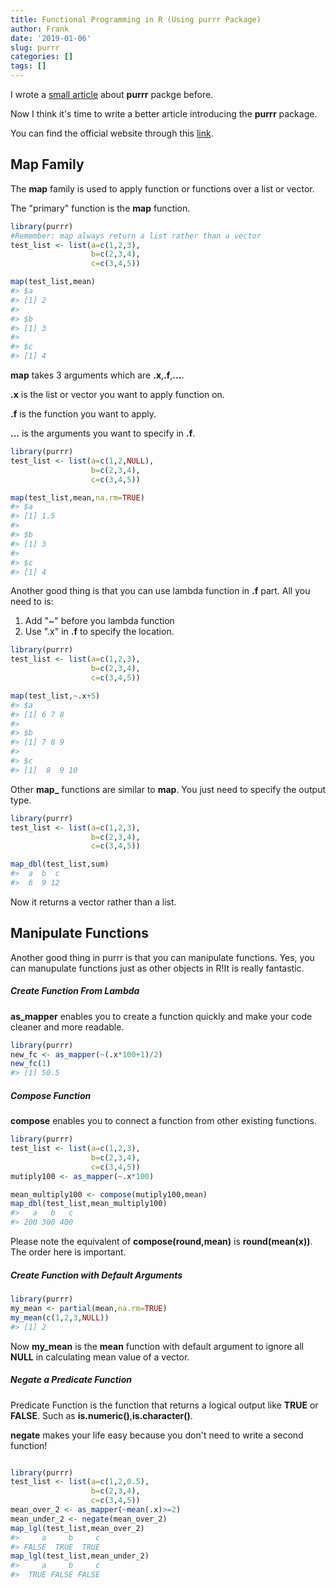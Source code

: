 ```yaml
---
title: Functional Programming in R (Using purrr Package)
author: Frank
date: '2019-01-06'
slug: purrr
categories: []
tags: []
---
```


I wrote a [small article](https://dingruizhang.me/2018/07/25/r-scripts-for-combining-excels-file) about **purrr** packge before.

Now I think it's time to write a better article introducing the **purrr** package.

You can find the official website through this [link](https://purrr.tidyverse.org).

## Map Family

The **map** family is used to apply function or functions over a list or vector.

The "primary" function is the **map** function.

```r
library(purrr)
#Remember: map always return a list rather than a vector
test_list <- list(a=c(1,2,3),
                  b=c(2,3,4),
                  c=c(3,4,5))

map(test_list,mean)
#> $a
#> [1] 2
#> 
#> $b
#> [1] 3
#> 
#> $c
#> [1] 4
```
<!--more-->
**map** takes 3 arguments which are **.x**,**.f**,**...**.

**.x** is the list or vector you want to apply function on.  

**.f** is the function you want to apply.  

**...** is the arguments you want to specify in **.f**.  

```r
library(purrr)
test_list <- list(a=c(1,2,NULL),
                  b=c(2,3,4),
                  c=c(3,4,5))

map(test_list,mean,na.rm=TRUE)
#> $a
#> [1] 1.5
#> 
#> $b
#> [1] 3
#> 
#> $c
#> [1] 4
```

Another good thing is that you can use lambda function in **.f** part. All you need to is:
1. Add "~" before you lambda function
2. Use ".x" in **.f** to specify the location.

``` r
library(purrr)
test_list <- list(a=c(1,2,3),
                  b=c(2,3,4),
                  c=c(3,4,5))

map(test_list,~.x+5)
#> $a
#> [1] 6 7 8
#> 
#> $b
#> [1] 7 8 9
#> 
#> $c
#> [1]  8  9 10
```

Other **map\_** functions are similar to **map**. You just need to specify the output type.
``` r
library(purrr)
test_list <- list(a=c(1,2,3),
                  b=c(2,3,4),
                  c=c(3,4,5))

map_dbl(test_list,sum)
#>  a  b  c 
#>  6  9 12
```
Now it returns a vector rather than a list.

## Manipulate Functions

Another good thing in purrr is that you can manipulate functions. Yes, you can manupulate functions just as other objects in R!It is really fantastic.

##### Create Function From Lambda
**as_mapper** enables you to create a function quickly and make your code cleaner and more readable.
``` r
library(purrr)
new_fc <- as_mapper(~(.x*100+1)/2)
new_fc(1)
#> [1] 50.5
```

##### Compose Function
**compose** enables you to connect a function from other existing functions.
``` r
library(purrr)
test_list <- list(a=c(1,2,3),
                  b=c(2,3,4),
                  c=c(3,4,5))
mutiply100 <- as_mapper(~.x*100)

mean_multiply100 <- compose(mutiply100,mean)
map_dbl(test_list,mean_multiply100)
#>   a   b   c 
#> 200 300 400
```
Please note the equivalent of **compose(round,mean)** is **round(mean(x))**. The order here is important.

##### Create Function with Default Arguments
``` r
library(purrr)
my_mean <- partial(mean,na.rm=TRUE)
my_mean(c(1,2,3,NULL))
#> [1] 2
```
Now **my_mean** is the **mean** function with default argument to ignore all **NULL** in calculating mean value of a vector.

##### Negate a Predicate Function
Predicate Function is the function that returns a logical output like **TRUE** or **FALSE**.
Such as **is.numeric()**,**is.character()**.

**negate** makes your life easy because you don't need to write a second function!

``` r

library(purrr)
test_list <- list(a=c(1,2,0.5),
                  b=c(2,3,4),
                  c=c(3,4,5))
mean_over_2 <- as_mapper(~mean(.x)>=2)
mean_under_2 <- negate(mean_over_2)
map_lgl(test_list,mean_over_2)
#>     a     b     c 
#> FALSE  TRUE  TRUE
map_lgl(test_list,mean_under_2)
#>     a     b     c 
#>  TRUE FALSE FALSE
```









